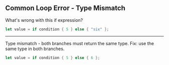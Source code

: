 ## Common Loop Error - Type Mismatch

What's wrong with this if expression?

```rust
let value = if condition { 5 } else { "six" };
```

---

Type mismatch - both branches must return the same type. Fix: use the same type in both branches.

```rust
let value = if condition { 5 } else { 6 };
```

